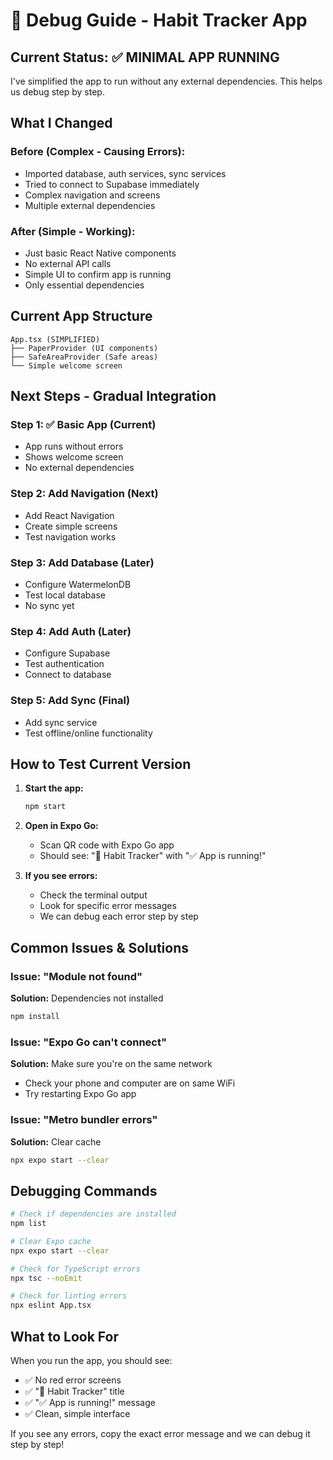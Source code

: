 # 🐛 Debug Guide - Habit Tracker App

## Current Status: ✅ MINIMAL APP RUNNING

I've simplified the app to run without any external dependencies. This helps us debug step by step.

## What I Changed

### Before (Complex - Causing Errors):
- Imported database, auth services, sync services
- Tried to connect to Supabase immediately
- Complex navigation and screens
- Multiple external dependencies

### After (Simple - Working):
- Just basic React Native components
- No external API calls
- Simple UI to confirm app is running
- Only essential dependencies

## Current App Structure

```
App.tsx (SIMPLIFIED)
├── PaperProvider (UI components)
├── SafeAreaProvider (Safe areas)
└── Simple welcome screen
```

## Next Steps - Gradual Integration

### Step 1: ✅ Basic App (Current)
- App runs without errors
- Shows welcome screen
- No external dependencies

### Step 2: Add Navigation (Next)
- Add React Navigation
- Create simple screens
- Test navigation works

### Step 3: Add Database (Later)
- Configure WatermelonDB
- Test local database
- No sync yet

### Step 4: Add Auth (Later)
- Configure Supabase
- Test authentication
- Connect to database

### Step 5: Add Sync (Final)
- Add sync service
- Test offline/online functionality

## How to Test Current Version

1. **Start the app:**
   ```bash
   npm start
   ```

2. **Open in Expo Go:**
   - Scan QR code with Expo Go app
   - Should see: "🎯 Habit Tracker" with "✅ App is running!"

3. **If you see errors:**
   - Check the terminal output
   - Look for specific error messages
   - We can debug each error step by step

## Common Issues & Solutions

### Issue: "Module not found"
**Solution:** Dependencies not installed
```bash
npm install
```

### Issue: "Expo Go can't connect"
**Solution:** Make sure you're on the same network
- Check your phone and computer are on same WiFi
- Try restarting Expo Go app

### Issue: "Metro bundler errors"
**Solution:** Clear cache
```bash
npx expo start --clear
```

## Debugging Commands

```bash
# Check if dependencies are installed
npm list

# Clear Expo cache
npx expo start --clear

# Check for TypeScript errors
npx tsc --noEmit

# Check for linting errors
npx eslint App.tsx
```

## What to Look For

When you run the app, you should see:
- ✅ No red error screens
- ✅ "🎯 Habit Tracker" title
- ✅ "✅ App is running!" message
- ✅ Clean, simple interface

If you see any errors, copy the exact error message and we can debug it step by step!
